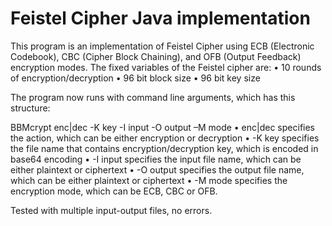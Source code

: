 # Feistel Cipher Java implementation

This program is an implementation of Feistel Cipher using ECB (Electronic Codebook), CBC (Cipher Block Chaining), and OFB (Output Feedback) encryption modes. The fixed variables of the Feistel cipher are:
• 10 rounds of encryption/decryption
• 96 bit block size
• 96 bit key size


The program now runs with command line arguments, which has this structure:

BBMcrypt enc|dec -K key -I input -O output –M mode
• enc|dec specifies the action, which can be either encryption or decryption
• -K key specifies the file name that contains encryption/decryption key, which is
encoded in base64 encoding
• -I input specifies the input file name, which can be either plaintext or ciphertext
• -O output specifies the output file name, which can be either plaintext or ciphertext
• -M mode specifies the encryption mode, which can be ECB, CBC or OFB. 

Tested with multiple input-output files, no errors.
